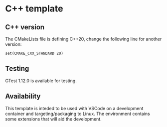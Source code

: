 # C++ template

## C++ version

The CMakeLists file is defining C++20, change the following line for another version:

```
set(CMAKE_CXX_STANDARD 20)
```

## Testing

GTest 1.12.0 is available for testing.

## Availability

This template is inteded to be used with VSCode on a development container and targeting/packaging to Linux.
The environment contains some extensions that will aid the development.
